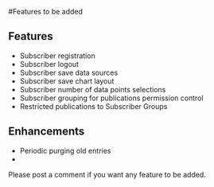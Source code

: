 #Features to be added

## Features ##
  * Subscriber registration
  * Subscriber logout
  * Subscriber save data sources
  * Subscriber save chart layout
  * Subscriber number of data points selections
  * Subscriber grouping for publications permission control
  * Restricted publications to Subscriber Groups

## Enhancements ##
  * Periodic purging old entries
  * 

Please post a comment if you want any feature to be added.